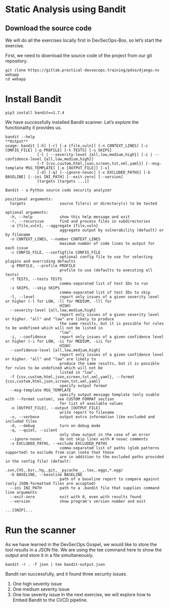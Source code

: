 # Static Analysis using Bandit

## Download the source code
We will do all the exercises locally first in DevSecOps-Box, so let’s start the exercise.

First, we need to download the source code of the project from our git repository.
```
git clone https://gitlab.practical-devsecops.training/pdso/django.nv webapp
cd webapp
```
# Install Bandit
```
pip3 install bandit==1.7.4
```
We have successfully installed Bandit scanner. Let’s explore the functionality it provides us.
```
bandit --help
**Output**
usage: bandit [-h] [-r] [-a {file,vuln}] [-n CONTEXT_LINES] [-c CONFIG_FILE] [-p PROFILE] [-t TESTS] [-s SKIPS]
              [-l | --severity-level {all,low,medium,high}] [-i | --confidence-level {all,low,medium,high}]
              [-f {csv,custom,html,json,screen,txt,xml,yaml}] [--msg-template MSG_TEMPLATE] [-o [OUTPUT_FILE]] [-v]
              [-d] [-q] [--ignore-nosec] [-x EXCLUDED_PATHS] [-b BASELINE] [--ini INI_PATH] [--exit-zero] [--version]
              [targets [targets ...]]

Bandit - a Python source code security analyzer

positional arguments:
  targets               source file(s) or directory(s) to be tested

optional arguments:
  -h, --help            show this help message and exit
  -r, --recursive       find and process files in subdirectories
  -a {file,vuln}, --aggregate {file,vuln}
                        aggregate output by vulnerability (default) or by filename
  -n CONTEXT_LINES, --number CONTEXT_LINES
                        maximum number of code lines to output for each issue
  -c CONFIG_FILE, --configfile CONFIG_FILE
                        optional config file to use for selecting plugins and overriding defaults
  -p PROFILE, --profile PROFILE
                        profile to use (defaults to executing all tests)
  -t TESTS, --tests TESTS
                        comma-separated list of test IDs to run
  -s SKIPS, --skip SKIPS
                        comma-separated list of test IDs to skip
  -l, --level           report only issues of a given severity level or higher (-l for LOW, -ll for MEDIUM, -lll for
                        HIGH)
  --severity-level {all,low,medium,high}
                        report only issues of a given severity level or higher. "all" and "low" are likely to produce
                        the same results, but it is possible for rules to be undefined which will not be listed in
                        "low".
  -i, --confidence      report only issues of a given confidence level or higher (-i for LOW, -ii for MEDIUM, -iii for
                        HIGH)
  --confidence-level {all,low,medium,high}
                        report only issues of a given confidence level or higher. "all" and "low" are likely to
                        produce the same results, but it is possible for rules to be undefined which will not be
                        listed in "low".
  -f {csv,custom,html,json,screen,txt,xml,yaml}, --format {csv,custom,html,json,screen,txt,xml,yaml}
                        specify output format
  --msg-template MSG_TEMPLATE
                        specify output message template (only usable with --format custom), see CUSTOM FORMAT section
                        for list of available values
  -o [OUTPUT_FILE], --output [OUTPUT_FILE]
                        write report to filename
  -v, --verbose         output extra information like excluded and included files
  -d, --debug           turn on debug mode
  -q, --quiet, --silent
                        only show output in the case of an error
  --ignore-nosec        do not skip lines with # nosec comments
  -x EXCLUDED_PATHS, --exclude EXCLUDED_PATHS
                        comma-separated list of paths (glob patterns supported) to exclude from scan (note that these
                        are in addition to the excluded paths provided in the config file) (default:
                        .svn,CVS,.bzr,.hg,.git,__pycache__,.tox,.eggs,*.egg)
  -b BASELINE, --baseline BASELINE
                        path of a baseline report to compare against (only JSON-formatted files are accepted)
  --ini INI_PATH        path to a .bandit file that supplies command line arguments
  --exit-zero           exit with 0, even with results found
  --version             show program's version number and exit

...[SNIP]...
```
# Run the scanner
As we have learned in the DevSecOps Gospel, we would like to store the tool results in a JSON file. We are using the tee command here to show the output and store it in a file simultaneously.
```
bandit -r . -f json | tee bandit-output.json
```
Bandit ran successfully, and it found three security issues.
1. One high severity issue
2. One medium severity issue
3. One low severity issue
In the next exercise, we will explore how to Embed Bandit to the CI/CD pipeline.